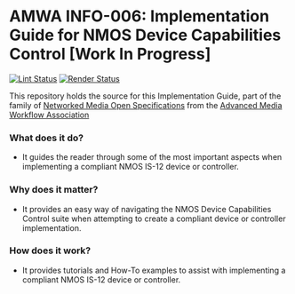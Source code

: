 # AMWA INFO-006: Implementation Guide for NMOS Device Capabilities Control \[Work In Progress\]

[![Lint Status](https://github.com/AMWA-TV/info-006/workflows/Lint/badge.svg)](https://github.com/AMWA-TV/info-006/actions?query=workflow%3ALint)
[![Render Status](https://github.com/AMWA-TV/info-006/workflows/Render/badge.svg)](https://github.com/AMWA-TV/info-006/actions?query=workflow%3ARender)

This repository holds the source for this Implementation Guide, part of the family of [Networked Media Open Specifications](https://specs.amwa.tv/nmos) from the [Advanced Media Workflow Association](https://amwa.tv)

<!-- INTRO-START -->

### What does it do?

- It guides the reader through some of the most important aspects when implementing a compliant NMOS IS-12 device or controller.

### Why does it matter?

- It provides an easy way of navigating the NMOS Device Capabilities Control suite when attempting to create a compliant device or controller implementation.

### How does it work?

- It provides tutorials and How-To examples to assist with implementing a compliant NMOS IS-12 device or controller.

<!-- INTRO-END -->
